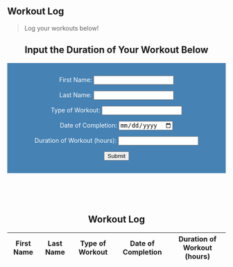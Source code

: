 ## Workout Log
> Log your workouts below!


<body>


<h2 style="text-align:center">Input the Duration of Your Workout Below</h2>
<style>
    form {
            display: block;
            margin-left: auto;
            margin-right: auto;
            background-color: #4682B4;
            border: white;
            color: white;
            padding: 15px 32px;
            text-align: center;
        }
</style>
<form action="javascript:create_workout()">
    <p><label>
        First Name:
        <input type="text" name="fname" id="fname" required>
    </label></p>
    <p><label>
        Last Name:
        <input type="text" name="lname" id="lname" required>
    </label></p>
    <p><label>
        Type of Workout:
        <input type="text" name="workouttype" id="workouttype" required>
    </label></p>
    <p><label>
        Date of Completion:
        <input type="date" name="date" id="date" required>
    </label></p>
    <p><label>
        Duration of Workout (hours):
        <input type="integer" name="duration" id="duration">
    </label></p>
    <p>
        <button>Submit</button>
    </p>
</form>


</body>




<br>
<br>
<br>




<!--<script src="myscripts.js"></script>-->
<!---form action="/action_page.php"--->


<h2 style="text-align:center">Workout Log</h2>


<table>
  <thead>
  <tr>
    <th>First Name</th>
    <th>Last Name</th>
    <th>Type of Workout</th>
    <th>Date of Completion</th>
    <th>Duration of Workout (hours)</th>
  </tr>
  </thead>
  <tbody id="result">
    <!-- javascript generated data -->
  </tbody>
</table>










<script>
  // prepare HTML result container for new output
  const resultContainer = document.getElementById("result");
  // prepare URL's to allow easy switch from deployment and localhost
  //const url = "http://192.168.182.135:8086/api/workout"
  const url = "https://teambaddieflask.duckdns.org/api/workout"
  const create_fetch = url + '/create';
  const read_fetch = url + '/';


  // Load users on page entry
  read_workout();




  // Display User Table, data is fetched from Backend Database
  function read_workout() {
    // prepare fetch options
    const read_options = {
      method: 'GET', // *GET, POST, PUT, DELETE, etc.
      mode: 'cors', // no-cors, *cors, same-origin
      cache: 'default', // *default, no-cache, reload, force-cache, only-if-cached
      credentials: 'omit', // include, *same-origin, omit
      headers: {
        'Content-Type': 'application/json'
      },
    };


    // fetch the data from API
    fetch(read_fetch, read_options)
      // response is a RESTful "promise" on any successful fetch
      .then(response => {
        // check for response errors
        if (response.status !== 200) {
            const errorMsg = 'Database read error: ' + response.status;
            console.log(errorMsg);
            const tr = document.createElement("tr");
            const td = document.createElement("td");
            td.innerHTML = errorMsg;
            tr.appendChild(td);
            resultContainer.appendChild(tr);
            return;
        }
        // valid response will have json data
        response.json().then(data => {
            console.log(data);
            for (let row in data) {
              console.log(data[row]);
              add_row(data[row]);
            }
        })
    })
    // catch fetch errors (ie ACCESS to server blocked)
    .catch(err => {
      console.error(err);
      const tr = document.createElement("tr");
      const td = document.createElement("td");
      td.innerHTML = err;
      tr.appendChild(td);
      resultContainer.appendChild(tr);
    });
  }


  function create_workout(){
    //Validate Password (must be 6-20 characters in len)
    //verifyPassword("click");
    const body = {
        fname: document.getElementById("fname").value,
        lname: document.getElementById("lname").value,
        workouttype: document.getElementById("workouttype").value,
        date: document.getElementById("date").value,
        duration: document.getElementById("duration").value
    };
    const requestOptions = {
        method: 'POST',
        body: JSON.stringify(body),
        headers: {
            "content-type": "application/json",
            'Authorization': 'Bearer my-token',
        },
    };


    // URL for Create API
    // Fetch API call to the database to create a new user
    fetch(create_fetch, requestOptions)
      .then(response => {
        // trap error response from Web API
        if (response.status !== 200) {
          const errorMsg = 'Database create error: ' + response.status;
          console.log(errorMsg);
          const tr = document.createElement("tr");
          const td = document.createElement("td");
          td.innerHTML = errorMsg;
          tr.appendChild(td);
          resultContainer.appendChild(tr);
          return;
        }
        // response contains valid result
        response.json().then(data => {
            console.log(data);
            //add a table row for the new/created userid
            add_row(data);
        })
    })
  }


  function add_row(data) {
    const tr = document.createElement("tr");
    const fname = document.createElement("td");
    const lname = document.createElement("td");
    const workouttype = document.createElement("td")
    const date = document.createElement("td");
    const duration = document.createElement("td");
 


    // obtain data that is specific to the API
    fname.innerHTML = data.fname;
    lname.innerHTML = data.lname;
    workouttype.innerHTML = data.workouttype;
    date.innerHTML = data.date;
    duration.innerHTML = data.duration;


    // add HTML to container
    tr.appendChild(fname);
    tr.appendChild(lname);
    tr.appendChild(workouttype);
    tr.appendChild(date);
    tr.appendChild(duration);


    resultContainer.appendChild(tr);
  }


</script>



